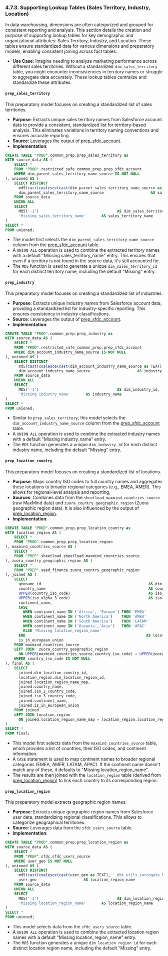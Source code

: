 ### 4.7.3. Supporting Lookup Tables (Sales Territory, Industry, Location)

In data warehousing, dimensions are often categorized and grouped for consistent reporting and analysis. This section details the creation and purpose of supporting lookup tables for key demographic and organizational attributes: Sales Territory, Industry, and Location. These tables ensure standardized data for various dimensions and preparatory models, enabling consistent joining across fact tables.

*   **Use Case**: Imagine needing to analyze marketing performance across different sales territories. Without a standardized `dim_sales_territory` table, you might encounter inconsistencies in territory names or struggle to aggregate data accurately. These lookup tables centralize and standardize these attributes.

#### `prep_sales_territory`

This preparatory model focuses on creating a standardized list of sales territories.

*   **Purpose**: Extracts unique sales territory names from Salesforce account data to provide a consistent, standardized list for territory-based analysis. This eliminates variations in territory naming conventions and ensures accurate reporting.
*   **Source**: Leverages the output of [prep_sfdc_account](chapter_471.md).
*   **Implementation**:

```sql
CREATE TABLE "PROD".common_prep.prep_sales_territory as
WITH source_data AS (
    SELECT *
    FROM "PROD".restricted_safe_common_prep.prep_sfdc_account
    WHERE dim_parent_sales_territory_name_source IS NOT NULL
), unioned AS (
    SELECT DISTINCT
      md5(cast(coalesce(cast(dim_parent_sales_territory_name_source as TEXT), '_dbt_utils_surrogate_key_null_') as TEXT))  AS dim_sales_territory_id,
      dim_parent_sales_territory_name_source                     AS sales_territory_name
    FROM source_data
    UNION ALL
    SELECT
      MD5('-1')                                   AS dim_sales_territory_id,
      'Missing sales_territory_name'       AS sales_territory_name
)
SELECT *
FROM unioned;
```

*   The model first selects the `dim_parent_sales_territory_name_source` column from the [prep_sfdc_account](chapter_471.md) table.
*   A `UNION ALL` operation is used to combine the extracted territory names with a default "Missing sales\_territory\_name" entry. This ensures that even if a territory is not found in the source data, it's still accounted for.
*   The `MD5` function is used to generate a unique `dim_sales_territory_id` for each distinct territory name, including the default "Missing" entry.

#### `prep_industry`

This preparatory model focuses on creating a standardized list of industries.

*   **Purpose**: Extracts unique industry names from Salesforce account data, providing a standardized list for industry-specific reporting. This ensures consistency in industry classifications.
*   **Source**: Leverages the output of [prep_sfdc_account](chapter_471.md).
*   **Implementation**:

```sql
CREATE TABLE "PROD".common_prep.prep_industry as
WITH source_data AS (
    SELECT *
    FROM "PROD".restricted_safe_common_prep.prep_sfdc_account
    WHERE dim_account_industry_name_source IS NOT NULL
), unioned AS (
    SELECT DISTINCT
      md5(cast(coalesce(cast(dim_account_industry_name_source as TEXT), '_dbt_utils_surrogate_key_null_') as TEXT))  AS dim_industry_id,
      dim_account_industry_name_source                     AS industry_name
    FROM source_data
    UNION ALL
    SELECT
      MD5('-1')                                   AS dim_industry_id,
      'Missing industry_name'       AS industry_name
)
SELECT *
FROM unioned;
```

*   Similar to `prep_sales_territory`, this model selects the `dim_account_industry_name_source` column from the [prep_sfdc_account](chapter_471.md) table.
*   A `UNION ALL` operation is used to combine the extracted industry names with a default "Missing industry\_name" entry.
*   The `MD5` function generates a unique `dim_industry_id` for each distinct industry name, including the default "Missing" entry.

#### `prep_location_country`

This preparatory model focuses on creating a standardized list of locations.

*   **Purpose**: Maps country ISO codes to full country names and aggregates these locations to broader regional categories (e.g., EMEA, AMER). This allows for regional-level analysis and reporting.
*   **Sources**: Combines data from the `sheetload_maxmind_countries_source` (raw MaxMind data) and `zuora_country_geographic_region` (Zuora geographic region data). It is also influenced by the output of [prep_location_region](chapter_475.md).
*   **Implementation**:

```sql
CREATE TABLE "PROD".common_prep.prep_location_country as
WITH location_region AS (
    SELECT *
    FROM "PROD".common_prep.prep_location_region
), maxmind_countries_source AS (
    SELECT *
    FROM "PREP".sheetload.sheetload_maxmind_countries_source
), zuora_country_geographic_region AS (
    SELECT *
    FROM "PREP".seed_finance.zuora_country_geographic_region
), joined AS (
    SELECT
      geoname_id                                                AS dim_location_country_id,
      country_name                                              AS country_name,
      UPPER(country_iso_code)                                   AS iso_2_country_code,
      UPPER(iso_alpha_3_code)                                   AS iso_3_country_code,
      continent_name,
      CASE
        WHEN continent_name IN ('Africa', 'Europe') THEN 'EMEA'
        WHEN continent_name IN ('North America')    THEN 'AMER'
        WHEN continent_name IN ('South America')    THEN 'LATAM'
        WHEN continent_name IN ('Oceania','Asia')   THEN 'APAC'
        ELSE 'Missing location_region_name'
      END                                                      AS location_region_name_map,
      is_in_european_union
    FROM maxmind_countries_source
    LEFT JOIN  zuora_country_geographic_region
      ON UPPER(maxmind_countries_source.country_iso_code) = UPPER(zuora_country_geographic_region.iso_alpha_2_code)
    WHERE country_iso_code IS NOT NULL
), final AS (
    SELECT
      joined.dim_location_country_id,
      location_region.dim_location_region_id,
      joined.location_region_name_map,
      joined.country_name,
      joined.iso_2_country_code,
      joined.iso_3_country_code,
      joined.continent_name,
      joined.is_in_european_union
    FROM joined
    LEFT JOIN location_region
      ON joined.location_region_name_map = location_region.location_region_name
)
SELECT *
FROM final;
```

*   This model first selects data from the `maxmind_countries_source` table, which provides a list of countries, their ISO codes, and continent information.
*   A `CASE` statement is used to map continent names to broader regional categories (EMEA, AMER, LATAM, APAC). If the continent name doesn't match any of these, it defaults to "Missing location\_region\_name".
*   The results are then joined with the `location_region` table (derived from [prep_location_region](chapter_475.md)) to link each country to its corresponding region.

#### `prep_location_region`

This preparatory model extracts geographic region names.

*   **Purpose**: Extracts unique geographic region names from Salesforce user data, standardizing regional classifications. This allows to categorize geographical territories.
*   **Source**: Leverages data from the `sfdc_users_source` table.
*   **Implementation**:

```sql
CREATE TABLE "PROD".common_prep.prep_location_region as
WITH source_data AS (
    SELECT *
    FROM "PREP".sfdc.sfdc_users_source
    WHERE user_geo IS NOT NULL
), unioned AS (
    SELECT DISTINCT
      md5(cast(coalesce(cast(user_geo as TEXT), '_dbt_utils_surrogate_key_null_') as TEXT))  AS dim_location_region_id,
      user_geo                     AS location_region_name
    FROM source_data
    UNION ALL
    SELECT
      MD5('-1')                                   AS dim_location_region_id,
      'Missing location_region_name'       AS location_region_name
)
SELECT *
FROM unioned;
```

*   This model selects data from the `sfdc_users_source` table.
*   A `UNION ALL` operation is used to combine the extracted location region names with a default "Missing location\_region\_name" entry.
*   The `MD5` function generates a unique `dim_location_region_id` for each distinct location region name, including the default "Missing" entry.
